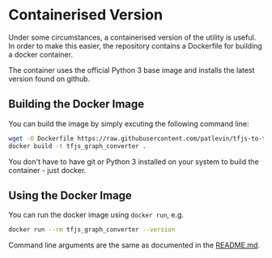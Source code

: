 # Containerised Version

Under some circumstances, a containerised version of the utility is useful.
In order to make this easier, the repository contains a Dockerfile for building
a docker container.

The container uses the official Python 3 base image and installs the latest
version found on github.

## Building the Docker Image

You can build the image by simply excuting the following command line:

```sh
wget -O Dockerfile https://raw.githubusercontent.com/patlevin/tfjs-to-tf/master/docker/Dockerfile
docker build -t tfjs_graph_converter .
```

You don't have to have git or Python 3 installed on your system to build
the container - just docker.

## Using the Docker Image

You can run the docker image using `docker run`, e.g.

```sh
docker run --rm tfjs_graph_converter --version
```

Command line arguments are the same as documented in the [README.md](../README.md).
